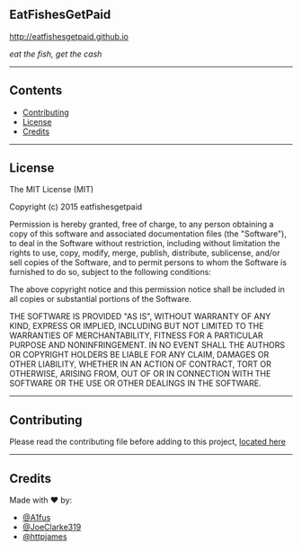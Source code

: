 ## EatFishesGetPaid
http://eatfishesgetpaid.github.io

*eat the fish, get the cash*

---

## Contents
* [Contributing](https://github.com/eatfishesgetpaid/eatfishesgetpaid.github.io/blob/master/README.md#Contributing)
* [License](https://github.com/eatfishesgetpaid/eatfishesgetpaid.github.io/edit/master/README.md#License)
* [Credits](https://github.com/eatfishesgetpaid/eatfishesgetpaid.github.io/edit/master/README.md#Credits)

---

## License
The MIT License (MIT)

Copyright (c) 2015 eatfishesgetpaid

Permission is hereby granted, free of charge, to any person obtaining a copy
of this software and associated documentation files (the "Software"), to deal
in the Software without restriction, including without limitation the rights
to use, copy, modify, merge, publish, distribute, sublicense, and/or sell
copies of the Software, and to permit persons to whom the Software is
furnished to do so, subject to the following conditions:

The above copyright notice and this permission notice shall be included in all
copies or substantial portions of the Software.

THE SOFTWARE IS PROVIDED "AS IS", WITHOUT WARRANTY OF ANY KIND, EXPRESS OR
IMPLIED, INCLUDING BUT NOT LIMITED TO THE WARRANTIES OF MERCHANTABILITY,
FITNESS FOR A PARTICULAR PURPOSE AND NONINFRINGEMENT. IN NO EVENT SHALL THE
AUTHORS OR COPYRIGHT HOLDERS BE LIABLE FOR ANY CLAIM, DAMAGES OR OTHER
LIABILITY, WHETHER IN AN ACTION OF CONTRACT, TORT OR OTHERWISE, ARISING FROM,
OUT OF OR IN CONNECTION WITH THE SOFTWARE OR THE USE OR OTHER DEALINGS IN THE
SOFTWARE.

---

## Contributing
Please read the contributing file before adding to this project, [located here](https://github.com/eatfishesgetpaid/eatfishesgetpaid.github.io/blob/master/CONTRIBUTING.md)

---

## Credits
Made with :heart: by:

- [@A1fus](twitter.com/a1fus)
- [@JoeClarke319](twitter.com/joeclarke319)
- [@httpjames](twitter.com/httpjames)
